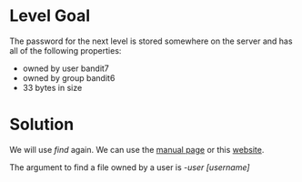 # Level Goal
The password for the next level is stored somewhere on the server and has all of the following properties:
* owned by user bandit7
* owned by group bandit6
* 33 bytes in size

# Solution
We will use *find* again. We can use the [manual page](https://man7.org/linux/man-pages/man1/find.1.html) or this [website](https://www.cyberciti.biz/faq/how-do-i-find-all-the-files-owned-by-a-particular-user-or-group/).

The argument to find a file owned by a user is *-user \[username]*
